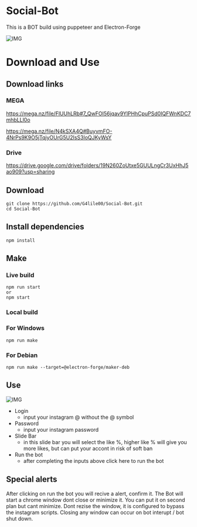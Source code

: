 # Social-Bot
This is a BOT build using puppeteer and Electron-Forge


![IMG](https://user-images.githubusercontent.com/57160685/127933706-32ca1f9e-8f57-481d-b7d6-687e3f43ee39.png)

# Download and Use

## Download links

### MEGA 
https://mega.nz/file/FlUUhLRb#7_QwFOI56jqav9YlPHhCpuPSd0IQFWnKDC7mhbLLl0o

https://mega.nz/file/N4kSXA4Q#BuyvmFO-4NrPs9K9O5jTqjyOUrG5U2IsS3loQJKyWsY

### Drive
https://drive.google.com/drive/folders/19N260ZoUtxe5GUULngCr3UxHhJ5ao909?usp=sharing

## Download

```
git clone https://github.com/G4lile00/Social-Bot.git
cd Social-Bot
```

## Install dependencies

```
npm install
```

## Make

### Live build

```
npm run start
or
npm start
```
### Local build

### For Windows

```
npm run make
```

### For Debian
```
npm run make --target=@electron-forge/maker-deb
```

## Use

![IMG](https://user-images.githubusercontent.com/57160685/127934440-9f4a612d-b115-4bd5-bef6-86ec6f68c03c.png)

* Login
  * input your instagram @ without the @ symbol 
* Password
  * input your instagram password
* Slide Bar
  * in this slide bar you will select the like %, higher like % will give you more likes, but can put your accont in risk of soft ban 
* Run the bot
  * after completing the inputs above click here to run the bot

## Special alerts 

After clicking on run the bot you will recive a alert, confirm it. 
The Bot will start a chrome window dont close or minimize it. You can put it on second plan but cant minimize.
Dont rezise the window, it is configured to bypass the instagram scripts.
Closing any window can occur on bot interupt / bot shut down.
